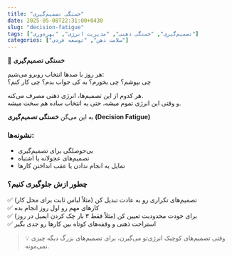 ```yaml
---
title: "خستگی تصمیم‌گیری"
date: 2025-05-08T22:31:00+0430
slug: "decision-fatigue"
tags: ["تصمیم‌گیری", "خستگی ذهنی", "مدیریت انرژی", "بهره‌وری"]
categories: ["سلامت ذهن", "توسعه فردی"]
---
```


🧠 **خستگی تصمیم‌گیری**

هر روز با صدها انتخاب روبرو می‌شیم:  
چی بپوشم؟ چی بخورم؟ به کی جواب بدم؟ چی کار کنم؟

هر کدوم از این تصمیم‌ها، انرژی ذهنی مصرف می‌کنه.  
و وقتی این انرژی تموم میشه، حتی یه انتخاب ساده هم سخت میشه.

به این می‌گن **خستگی تصمیم‌گیری (Decision Fatigue)**

### نشونه‌ها:
- بی‌حوصلگی برای تصمیم‌گیری  
- تصمیم‌های عجولانه یا اشتباه  
- تمایل به انجام ندادن یا عقب انداختن کارها

### چطور ازش جلوگیری کنیم؟
✅ تصمیم‌های تکراری رو به عادت تبدیل کن (مثلاً لباس ثابت برای محل کار)  
✅ کارهای مهم رو اول روز انجام بده  
✅ برای خودت محدودیت تعیین کن (مثلاً فقط ۳ بار چک کردن ایمیل در روز)  
✅ استراحت ذهنی و وقفه‌های کوتاه بین کارها رو جدی بگیر

> 💡 وقتی تصمیم‌های کوچیک انرژی‌تو می‌گیرن، برای تصمیم‌های بزرگ دیگه چیزی نمی‌مونه.
